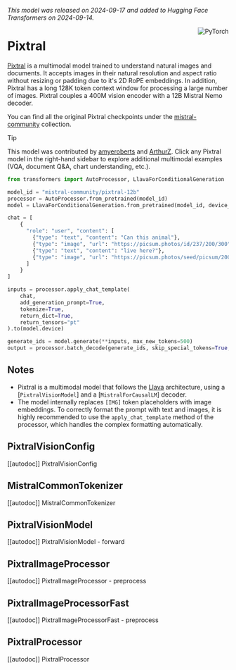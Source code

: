 <!--Copyright 2024 The HuggingFace Team. All rights reserved.

Licensed under the Apache License, Version 2.0 (the "License"); you may not use this file except in compliance with
the License. You may obtain a copy of the License at

http://www.apache.org/licenses/LICENSE-2.0

Unless required by applicable law or agreed to in writing, software distributed under the License is distributed on
an "AS IS" BASIS, WITHOUT WARRANTIES OR CONDITIONS OF ANY KIND, either express or implied. See the License for the
specific language governing permissions and limitations under the License.

⚠️ Note that this file is in Markdown but contain specific syntax for our doc-builder (similar to MDX) that may not be
rendered properly in your Markdown viewer.

-->
*This model was released on 2024-09-17 and added to Hugging Face Transformers on 2024-09-14.*


<div style="float: right;">
    <div class="flex flex-wrap space-x-1">
        <img alt="PyTorch" src="https://img.shields.io/badge/PyTorch-DE3412?style=flat&logo=pytorch&logoColor=white">
    </div>
</div>

# Pixtral

[Pixtral](https://huggingface.co/papers/2410.07073) is a multimodal model trained to understand natural images and documents. It accepts images in their natural resolution and aspect ratio without resizing or padding due to it's 2D RoPE embeddings. In addition, Pixtral has a long 128K token context window for processing a large number of images. Pixtral couples a 400M vision encoder with a 12B Mistral Nemo decoder.

You can find all the original Pixtral checkpoints under the [mistral-community](https://huggingface.co/mistral-community) collection.

> [!TIP]
> This model was contributed by [amyeroberts](https://huggingface.co/amyeroberts) and [ArthurZ](https://huggingface.co/ArthurZ).
> Click any Pixtral model in the right-hand sidebar to explore additional multimodal examples (VQA, document Q&A, chart understanding, etc.).

<hfoptions id="usage">

<hfoption id="AutoModel">

```python
from transformers import AutoProcessor, LlavaForConditionalGeneration

model_id = "mistral-community/pixtral-12b"
processor = AutoProcessor.from_pretrained(model_id)
model = LlavaForConditionalGeneration.from_pretrained(model_id, device_map="auto")

chat = [
    {
      "role": "user", "content": [
        {"type": "text", "content": "Can this animal"}, 
        {"type": "image", "url": "https://picsum.photos/id/237/200/300"}, 
        {"type": "text", "content": "live here?"}, 
        {"type": "image", "url": "https://picsum.photos/seed/picsum/200/300"}
      ]
    }
]

inputs = processor.apply_chat_template(
    chat,
    add_generation_prompt=True,
    tokenize=True,
    return_dict=True,
    return_tensors="pt"
).to(model.device)

generate_ids = model.generate(**inputs, max_new_tokens=500)
output = processor.batch_decode(generate_ids, skip_special_tokens=True, clean_up_tokenization_spaces=False)[0]
```

</hfoptions>

## Notes

- Pixtral is a multimodal model that follows the [Llava](llava) architecture, using a [`PixtralVisionModel`] and a [`MistralForCausalLM`] decoder.
- The model internally replaces `[IMG]` token placeholders with image embeddings. To correctly format the prompt with text and images, it is highly recommended to use the `apply_chat_template` method of the processor, which handles the complex formatting automatically.

## PixtralVisionConfig

[[autodoc]] PixtralVisionConfig

## MistralCommonTokenizer

[[autodoc]] MistralCommonTokenizer

## PixtralVisionModel

[[autodoc]] PixtralVisionModel
    - forward

## PixtralImageProcessor

[[autodoc]] PixtralImageProcessor
    - preprocess

## PixtralImageProcessorFast

[[autodoc]] PixtralImageProcessorFast
    - preprocess

## PixtralProcessor

[[autodoc]] PixtralProcessor
